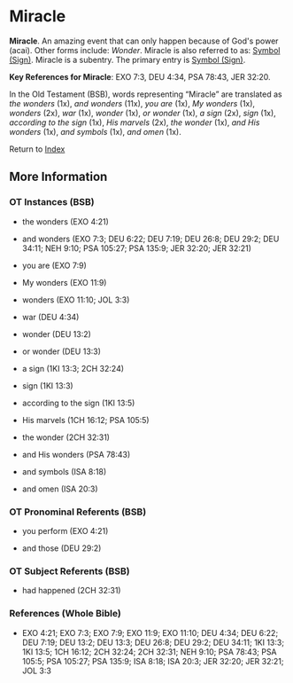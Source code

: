 # Miracle
**Miracle**. 
An amazing event that can only happen because of God's power (acai). 
Other forms include: 
*Wonder*. 
Miracle is also referred to as: 
[Symbol (Sign)](Example.md). 
Miracle is a subentry. The primary entry is 
[Symbol (Sign)](Example.md). 


**Key References for Miracle**: 
EXO 7:3, DEU 4:34, PSA 78:43, JER 32:20. 


In the Old Testament (BSB), words representing “Miracle” are translated as 
*the wonders* (1x), *and wonders* (11x), *you are* (1x), *My wonders* (1x), *wonders* (2x), *war* (1x), *wonder* (1x), *or wonder* (1x), *a sign* (2x), *sign* (1x), *according to the sign* (1x), *His marvels* (2x), *the wonder* (1x), *and His wonders* (1x), *and symbols* (1x), *and omen* (1x). 




Return to [Index](00-Index.md)

## More Information

### OT Instances (BSB)

* the wonders (EXO 4:21)

* and wonders (EXO 7:3; DEU 6:22; DEU 7:19; DEU 26:8; DEU 29:2; DEU 34:11; NEH 9:10; PSA 105:27; PSA 135:9; JER 32:20; JER 32:21)

* you are (EXO 7:9)

* My wonders (EXO 11:9)

* wonders (EXO 11:10; JOL 3:3)

* war (DEU 4:34)

* wonder (DEU 13:2)

* or wonder (DEU 13:3)

* a sign (1KI 13:3; 2CH 32:24)

* sign (1KI 13:3)

* according to the sign (1KI 13:5)

* His marvels (1CH 16:12; PSA 105:5)

* the wonder (2CH 32:31)

* and His wonders (PSA 78:43)

* and symbols (ISA 8:18)

* and omen (ISA 20:3)



### OT Pronominal Referents (BSB)

* you perform (EXO 4:21)

* and those (DEU 29:2)



### OT Subject Referents (BSB)

* had happened (2CH 32:31)



### References (Whole Bible)

* EXO 4:21; EXO 7:3; EXO 7:9; EXO 11:9; EXO 11:10; DEU 4:34; DEU 6:22; DEU 7:19; DEU 13:2; DEU 13:3; DEU 26:8; DEU 29:2; DEU 34:11; 1KI 13:3; 1KI 13:5; 1CH 16:12; 2CH 32:24; 2CH 32:31; NEH 9:10; PSA 78:43; PSA 105:5; PSA 105:27; PSA 135:9; ISA 8:18; ISA 20:3; JER 32:20; JER 32:21; JOL 3:3




